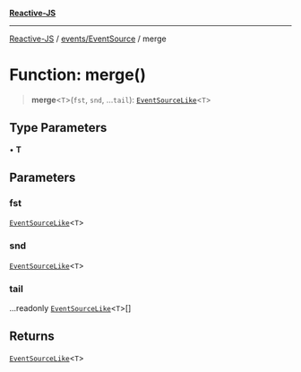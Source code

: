 [**Reactive-JS**](../../../README.md)

***

[Reactive-JS](../../../README.md) / [events/EventSource](../README.md) / merge

# Function: merge()

> **merge**\<`T`\>(`fst`, `snd`, ...`tail`): [`EventSourceLike`](../../interfaces/EventSourceLike.md)\<`T`\>

## Type Parameters

• **T**

## Parameters

### fst

[`EventSourceLike`](../../interfaces/EventSourceLike.md)\<`T`\>

### snd

[`EventSourceLike`](../../interfaces/EventSourceLike.md)\<`T`\>

### tail

...readonly [`EventSourceLike`](../../interfaces/EventSourceLike.md)\<`T`\>[]

## Returns

[`EventSourceLike`](../../interfaces/EventSourceLike.md)\<`T`\>
